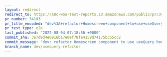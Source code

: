 ```yaml
---
layout: redirect
redirect_to: https://a8c-woo-test-reports.s3.amazonaws.com/public/pr/34183/e2e/index.html
pr_number: 34183
pr_title_encoded: "dev%3A+refactor+Homescreen+component+to+use+useQuery+hook"
pr_test_type: e2e
last_published: "2022-08-04 07:18:56 +0000"
commit_sha: 3e7d9d4e6916b17e0ef78fe4159d74175b355cc2
commit_message: "dev: refactor Homescreen component to use useQuery hook"
branch_name: dev/usequery-refactor
---
```

